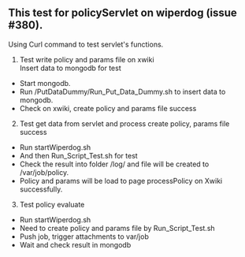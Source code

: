 This test for policyServlet on wiperdog (issue #380).  
----------------------------------------------------  
Using Curl command to test servlet's functions.    
 1. Test write policy and params file on xwiki  
 Insert data to mongodb for test  
  - Start mongodb.  
  - Run /PutDataDummy/Run_Put_Data_Dummy.sh to insert data to mongodb.  
  - Check on xwiki, create policy and params file success  
  
 2. Test get data from servlet and process create policy, params file success  
  - Run startWiperdog.sh  
  - And then Run_Script_Test.sh for test  
  - Check the result into folder /log/ and file will be created to /var/job/policy.  
  - Policy and params will be load to page processPolicy on Xwiki successfully.  
  
 3. Test policy evaluate
  - Run startWiperdog.sh  
  - Need to create policy and params file by Run_Script_Test.sh  
  - Push job, trigger attachments to var/job  
  - Wait and check result in mongodb  
